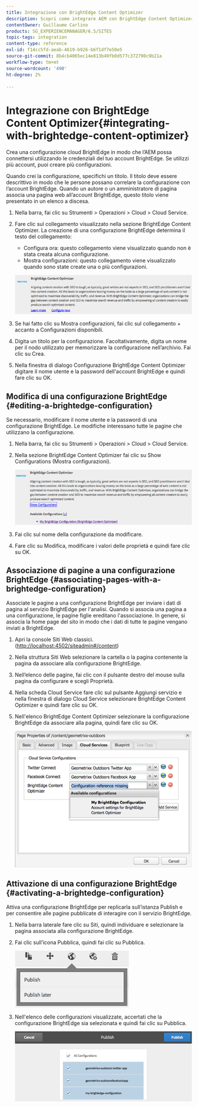 ```yaml
---
title: Integrazione con BrightEdge Content Optimizer
description: Scopri come integrare AEM con BrightEdge Content Optimizer.
contentOwner: Guillaume Carlino
products: SG_EXPERIENCEMANAGER/6.5/SITES
topic-tags: integration
content-type: reference
exl-id: f14cc5fd-aeab-4619-b926-b6f1df7e50e5
source-git-commit: 8b4cb4065ec14e813b49fb0d577c372790c9b21a
workflow-type: tm+mt
source-wordcount: '490'
ht-degree: 2%

---
```


# Integrazione con BrightEdge Content Optimizer{#integrating-with-brightedge-content-optimizer}

Crea una configurazione cloud BrightEdge in modo che l’AEM possa connettersi utilizzando le credenziali del tuo account BrightEdge. Se utilizzi più account, puoi creare più configurazioni.

Quando crei la configurazione, specifichi un titolo. Il titolo deve essere descrittivo in modo che le persone possano correlare la configurazione con l’account BrightEdge. Quando un autore o un amministratore di pagina associa una pagina web all’account BrightEdge, questo titolo viene presentato in un elenco a discesa.

1. Nella barra, fai clic su Strumenti > Operazioni > Cloud > Cloud Service.
1. Fare clic sul collegamento visualizzato nella sezione BrightEdge Content Optimizer. La creazione di una configurazione BrightEdge determina il testo del collegamento:

   * Configura ora: questo collegamento viene visualizzato quando non è stata creata alcuna configurazione.
   * Mostra configurazioni: questo collegamento viene visualizzato quando sono state create una o più configurazioni.

   ![chlimage_1-4](assets/chlimage_1-4a.png)

1. Se hai fatto clic su Mostra configurazioni, fai clic sul collegamento + accanto a Configurazioni disponibili.
1. Digita un titolo per la configurazione. Facoltativamente, digita un nome per il nodo utilizzato per memorizzare la configurazione nell’archivio. Fai clic su Crea.
1. Nella finestra di dialogo Configurazione BrightEdge Content Optimizer digitare il nome utente e la password dell&#39;account BrightEdge e quindi fare clic su OK.

## Modifica di una configurazione BrightEdge {#editing-a-brightedge-configuration}

Se necessario, modificare il nome utente e la password di una configurazione BrightEdge. Le modifiche interessano tutte le pagine che utilizzano la configurazione.

1. Nella barra, fai clic su Strumenti > Operazioni > Cloud > Cloud Service.
1. Nella sezione BrightEdge Content Optimizer fai clic su Show Configurations (Mostra configurazioni).

   ![chlimage_1-5](assets/chlimage_1-5a.png)

1. Fai clic sul nome della configurazione da modificare.
1. Fare clic su Modifica, modificare i valori delle proprietà e quindi fare clic su OK.

## Associazione di pagine a una configurazione BrightEdge {#associating-pages-with-a-brightedge-configuration}

Associate le pagine a una configurazione BrightEdge per inviare i dati di pagina al servizio BrightEdge per l&#39;analisi. Quando si associa una pagina a una configurazione, le pagine figlie ereditano l&#39;associazione. In genere, si associa la home page del sito in modo che i dati di tutte le pagine vengano inviati a BrightEdge.

1. Apri la console Siti Web classici. ([http://localhost:4502/siteadmin#/content](http://localhost:4502/siteadmin#/content))
1. Nella struttura Siti Web selezionare la cartella o la pagina contenente la pagina da associare alla configurazione BrightEdge.
1. Nell’elenco delle pagine, fai clic con il pulsante destro del mouse sulla pagina da configurare e scegli Proprietà.
1. Nella scheda Cloud Service fare clic sul pulsante Aggiungi servizio e nella finestra di dialogo Cloud Service selezionare BrightEdge Content Optimizer e quindi fare clic su OK.
1. Nell&#39;elenco BrightEdge Content Optimizer selezionare la configurazione BrightEdge da associare alla pagina, quindi fare clic su OK.

   ![chlimage_1-6](assets/chlimage_1-6a.png)

## Attivazione di una configurazione BrightEdge {#activating-a-brightedge-configuration}

Attiva una configurazione BrightEdge per replicarla sull’istanza Publish e per consentire alle pagine pubblicate di interagire con il servizio BrightEdge.

1. Nella barra laterale fare clic su Siti, quindi individuare e selezionare la pagina associata alla configurazione BrightEdge.
1. Fai clic sull’icona Pubblica, quindi fai clic su Pubblica.

   ![chlimage_1-7](assets/chlimage_1-7a.png)

1. Nell&#39;elenco delle configurazioni visualizzate, accertati che la configurazione BrightEdge sia selezionata e quindi fai clic su Pubblica.

   ![chlimage_1-8](assets/chlimage_1-8a.png)
